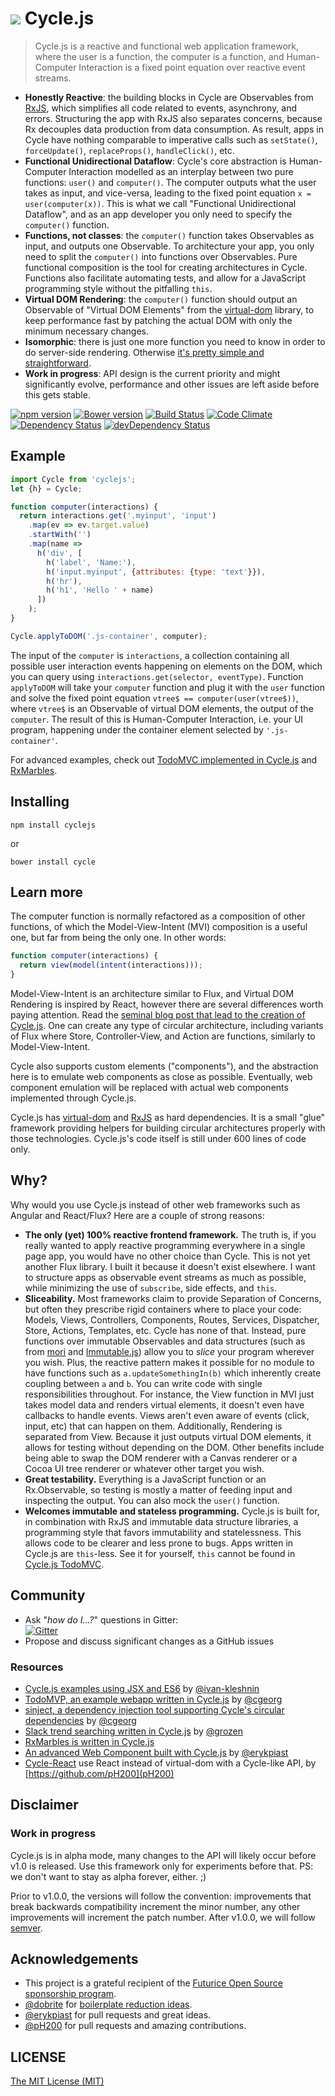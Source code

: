<h1>
<img src="https://raw.github.com/staltz/cycle/master/logo.png" /> Cycle.js
</h1>

> Cycle.js is a reactive and functional web application framework, where the user is a function, the computer is a function, and Human-Computer Interaction is a fixed point equation over reactive event streams.

* **Honestly Reactive**: the building blocks in Cycle are Observables from [RxJS](https://github.com/Reactive-Extensions/RxJS), which simplifies all code related to events, asynchrony, and errors. Structuring the app with RxJS also separates concerns, because Rx decouples data production from data consumption. As result, apps in Cycle have nothing comparable to imperative calls such as `setState()`, `forceUpdate()`, `replaceProps()`, `handleClick()`, etc.
* **Functional Unidirectional Dataflow**: Cycle's core abstraction is Human-Computer Interaction modelled as an interplay between two pure functions: `user()` and `computer()`. The computer outputs what the user takes as input, and vice-versa, leading to the fixed point equation `x = user(computer(x))`. This is what we call "Functional Unidirectional Dataflow", and as an app developer you only need to specify the `computer()` function.
* **Functions, not classes**: the `computer()` function takes Observables as input, and outputs one Observable. To architecture your app, you only need to split the `computer()` into functions over Observables. Pure functional composition is the tool for creating architectures in Cycle. Functions also facilitate automating tests, and allow for a JavaScript programming style without the pitfalling `this`.
* **Virtual DOM Rendering**: the `computer()` function should output an Observable of "Virtual DOM Elements" from the [virtual-dom](https://github.com/Matt-Esch/virtual-dom) library, to keep performance fast by patching the actual DOM with only the minimum necessary changes.
* **Isomorphic**: there is just one more function you need to know in order to do server-side rendering. Otherwise [it's pretty simple and straightforward](https://github.com/staltz/cycle/releases/tag/v0.20.4).
* **Work in progress**: API design is the current priority and might significantly evolve, performance and other issues are left aside before this gets stable.

[![npm version](https://badge.fury.io/js/cyclejs.svg)](http://badge.fury.io/js/cyclejs)
[![Bower version](https://badge.fury.io/bo/cycle.svg)](http://badge.fury.io/bo/cycle)
[![Build Status](https://travis-ci.org/staltz/cycle.svg?branch=master)](https://travis-ci.org/staltz/cycle)
[![Code Climate](https://codeclimate.com/github/staltz/cycle/badges/gpa.svg)](https://codeclimate.com/github/staltz/cycle)
[![Dependency Status](https://david-dm.org/staltz/cycle.svg)](https://david-dm.org/staltz/cycle)
[![devDependency Status](https://david-dm.org/staltz/cycle/dev-status.svg)](https://david-dm.org/staltz/cycle#info=devDependencies)

## Example

```javascript
import Cycle from 'cyclejs';
let {h} = Cycle;

function computer(interactions) {
  return interactions.get('.myinput', 'input')
    .map(ev => ev.target.value)
    .startWith('')
    .map(name =>
      h('div', [
        h('label', 'Name:'),
        h('input.myinput', {attributes: {type: 'text'}}),
        h('hr'),
        h('h1', 'Hello ' + name)
      ])
    );
}

Cycle.applyToDOM('.js-container', computer);
```

The input of the `computer` is `interactions`, a collection containing all possible
user interaction events happening on elements on the DOM, which you can query using `interactions.get(selector, eventType)`. Function `applyToDOM` will take your `computer` function and plug it with the `user` function and solve the fixed point equation `vtree$ == computer(user(vtree$))`, where `vtree$` is an Observable of virtual DOM elements, the output of the `computer`. The result of this is Human-Computer Interaction, i.e. your UI program, happening under the container element selected by `'.js-container'`.

For advanced examples, check out [TodoMVC implemented in Cycle.js](https://github.com/staltz/todomvc-cycle) and [RxMarbles](https://github.com/staltz/rxmarbles).

## Installing

`npm install cyclejs`

or

`bower install cycle`

## Learn more

The computer function is normally refactored as a composition of other functions, of which the Model-View-Intent (MVI) composition is a useful one, but far from being the only one. In other words:

```js
function computer(interactions) {
  return view(model(intent(interactions)));
}
```

Model-View-Intent is an architecture similar to Flux, and Virtual DOM Rendering is inspired by React, however there are several differences worth paying attention. Read the [seminal blog post that lead to the creation of Cycle.js](http://futurice.com/blog/reactive-mvc-and-the-virtual-dom). One can create any type of circular architecture, including variants of Flux where Store, Controller-View, and Action are functions, similarly to Model-View-Intent.

Cycle also supports custom elements ("components"), and the abstraction here is to emulate web components as close as possible. Eventually, web component emulation will be replaced with actual web components implemented through Cycle.js.

Cycle.js has [virtual-dom](https://github.com/Matt-Esch/virtual-dom) and [RxJS](https://github.com/Reactive-Extensions/RxJS) as hard dependencies. It is a small "glue" framework providing helpers for building circular architectures properly with those technologies. Cycle.js's code itself is still under 600 lines of code only.

## Why?

Why would you use Cycle.js instead of other web frameworks such as Angular and React/Flux? Here are a couple of strong reasons:

- **The only (yet) 100% reactive frontend framework.** The truth is, if you really wanted to apply reactive programming everywhere in a single page app, you would have no other choice than Cycle. This is not yet another Flux library. I built it because it doesn't exist elsewhere. I want to structure apps as observable event streams as much as possible, while minimizing the use of `subscribe`, side effects, and `this`.
- **Sliceability.** Most frameworks claim to provide Separation of Concerns, but often they prescribe rigid containers where to place your code: Models, Views, Controllers, Components, Routes, Services, Dispatcher, Store, Actions, Templates, etc. Cycle has none of that. Instead, pure functions over immutable Observables and data structures (such as from [mori](https://swannodette.github.io/mori/) and [Immutable.js](https://facebook.github.io/immutable-js/)) allow you to *slice* your program wherever you wish. Plus, the reactive pattern makes it possible for no module to have functions such as `a.updateSomethingIn(b)` which inherently create coupling between `a` and `b`. You can write code with single responsibilities throughout. For instance, the View function in MVI just takes model data and renders virtual elements, it doesn't even have callbacks to handle events. Views aren't even aware of events (click, input, etc) that can happen on them. Additionally, Rendering is separated from View. Because it just outputs virtual DOM elements, it allows for testing without depending on the DOM. Other benefits include being able to swap the DOM renderer with a Canvas renderer or a Cocoa UI tree renderer or whatever other target you wish.
- **Great testability.** Everything is a JavaScript function or an Rx.Observable, so testing is mostly a matter of feeding input and inspecting the output. You can also mock the `user()` function.
- **Welcomes immutable and stateless programming.** Cycle.js is built for, in combination with RxJS and immutable data structure libraries, a programming style that favors immutability and statelessness. This allows code to be clearer and less prone to bugs. Apps written in Cycle.js are `this`-less. See it for yourself, `this` cannot be found in [Cycle.js TodoMVC](https://github.com/staltz/todomvc-cycle/tree/master/js).

## Community

* Ask "_how do I...?_" questions in Gitter: <br />[![Gitter](https://badges.gitter.im/Join%20Chat.svg)](https://gitter.im/staltz/cycle?utm_source=badge&utm_medium=badge&utm_campaign=pr-badge&utm_content=badge)
* Propose and discuss significant changes as a GitHub issues

### Resources

- [Cycle.js examples using JSX and ES6](https://github.com/ivan-kleshnin/cyclejs-examples) by [@ivan-kleshnin](https://github.com/ivan-kleshnin)
- [TodoMVP, an example webapp written in Cycle.js](https://github.com/cgeorg/todomvp) by [@cgeorg](https://github.com/cgeorg)
- [sinject, a dependency injection tool supporting Cycle's circular dependencies](https://github.com/cgeorg/sinject) by [@cgeorg](https://github.com/cgeorg)
- [Slack trend searching written in Cycle.js](https://github.com/grozen/trends-cycle) by [@grozen](https://github.com/grozen)
- [RxMarbles is written in Cycle.js](https://github.com/staltz/rxmarbles)
- [An advanced Web Component built with Cycle.js](https://github.com/erykpiast/autocompleted-select) by [@erykpiast](https://github.com/erykpiast)
- [Cycle-React](https://github.com/pH200/cycle-react) use React instead of virtual-dom with a Cycle-like API, by [https://github.com/pH200](pH200)

## Disclaimer

### Work in progress

Cycle.js is in alpha mode, many changes to the API will likely occur before v1.0 is released. Use this framework only for experiments before that. PS: we don't want to stay as alpha forever, either. ;)

Prior to v1.0.0, the versions will follow the convention: improvements that break backwards compatibility increment the minor number, any other improvements will increment the patch number. After v1.0.0, we will follow [semver](http://semver.org/).

## Acknowledgements

- This project is a grateful recipient of the [Futurice Open Source sponsorship program](http://futurice.com/blog/sponsoring-free-time-open-source-activities).
- [@dobrite](https://github.com/dobrite) for [boilerplate reduction ideas](https://github.com/staltz/cycle/issues/56).
- [@erykpiast](https://github.com/erykpiast) for pull requests and great ideas.
- [@pH200](https://github.com/pH200) for pull requests and amazing contributions.

## LICENSE

[The MIT License (MIT)](https://github.com/staltz/cycle/blob/master/LICENSE)
